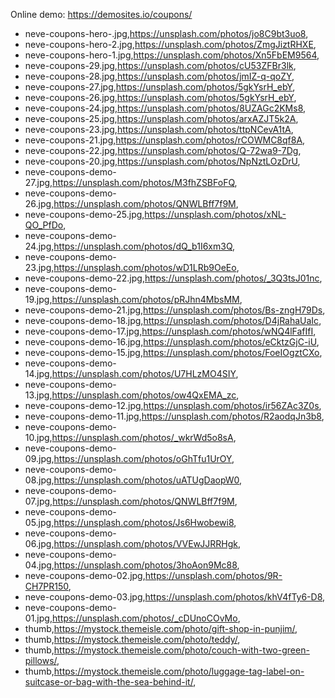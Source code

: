 Online demo: https://demosites.io/coupons/



- neve-coupons-hero-.jpg,https://unsplash.com/photos/jo8C9bt3uo8,
- neve-coupons-hero-2.jpg,https://unsplash.com/photos/ZmgJiztRHXE,
- neve-coupons-hero-1.jpg,https://unsplash.com/photos/Xn5FbEM9564,
- neve-coupons-29.jpg,https://unsplash.com/photos/cU53ZFBr3lk,
- neve-coupons-28.jpg,https://unsplash.com/photos/jmIZ-q-qoZY,
- neve-coupons-27.jpg,https://unsplash.com/photos/5gkYsrH_ebY,
- neve-coupons-26.jpg,https://unsplash.com/photos/5gkYsrH_ebY,
- neve-coupons-24.jpg,https://unsplash.com/photos/8UZAGc2KMs8,
- neve-coupons-25.jpg,https://unsplash.com/photos/arxAZJT5k2A,
- neve-coupons-23.jpg,https://unsplash.com/photos/ttpNCevA1tA,
- neve-coupons-21.jpg,https://unsplash.com/photos/rCOWMC8qf8A,
- neve-coupons-22.jpg,https://unsplash.com/photos/Q-72wa9-7Dg,
- neve-coupons-20.jpg,https://unsplash.com/photos/NpNztLOzDrU,
- neve-coupons-demo-27.jpg,https://unsplash.com/photos/M3fhZSBFoFQ,
- neve-coupons-demo-26.jpg,https://unsplash.com/photos/QNWLBff7f9M,
- neve-coupons-demo-25.jpg,https://unsplash.com/photos/xNL-QO_PfDo,
- neve-coupons-demo-24.jpg,https://unsplash.com/photos/dQ_b1I6xm3Q,
- neve-coupons-demo-23.jpg,https://unsplash.com/photos/wD1LRb9OeEo,
- neve-coupons-demo-22.jpg,https://unsplash.com/photos/_3Q3tsJ01nc,
- neve-coupons-demo-19.jpg,https://unsplash.com/photos/pRJhn4MbsMM,
- neve-coupons-demo-21.jpg,https://unsplash.com/photos/Bs-zngH79Ds,
- neve-coupons-demo-18.jpg,https://unsplash.com/photos/D4jRahaUaIc,
- neve-coupons-demo-17.jpg,https://unsplash.com/photos/wNQ4lFafIfI,
- neve-coupons-demo-16.jpg,https://unsplash.com/photos/eCktzGjC-iU,
- neve-coupons-demo-15.jpg,https://unsplash.com/photos/FoeIOgztCXo,
- neve-coupons-demo-14.jpg,https://unsplash.com/photos/U7HLzMO4SIY,
- neve-coupons-demo-13.jpg,https://unsplash.com/photos/ow4QxEMA_zc,
- neve-coupons-demo-12.jpg,https://unsplash.com/photos/ir56ZAc3Z0s,
- neve-coupons-demo-11.jpg,https://unsplash.com/photos/R2aodqJn3b8,
- neve-coupons-demo-10.jpg,https://unsplash.com/photos/_wkrWd5o8sA,
- neve-coupons-demo-09.jpg,https://unsplash.com/photos/oGhTfu1UrOY,
- neve-coupons-demo-08.jpg,https://unsplash.com/photos/uATUgDaopW0,
- neve-coupons-demo-07.jpg,https://unsplash.com/photos/QNWLBff7f9M,
- neve-coupons-demo-05.jpg,https://unsplash.com/photos/Js6Hwobewi8,
- neve-coupons-demo-06.jpg,https://unsplash.com/photos/VVEwJJRRHgk,
- neve-coupons-demo-04.jpg,https://unsplash.com/photos/3hoAon9Mc88,
- neve-coupons-demo-02.jpg,https://unsplash.com/photos/9R-CH7PR150,
- neve-coupons-demo-03.jpg,https://unsplash.com/photos/khV4fTy6-D8,
- neve-coupons-demo-01.jpg,https://unsplash.com/photos/_cDUnoCOvMo,
- thumb,https://mystock.themeisle.com/photo/gift-shop-in-punjim/,
- thumb,https://mystock.themeisle.com/photo/teddy/,
- thumb,https://mystock.themeisle.com/photo/couch-with-two-green-pillows/,
- thumb,https://mystock.themeisle.com/photo/luggage-tag-label-on-suitcase-or-bag-with-the-sea-behind-it/,

